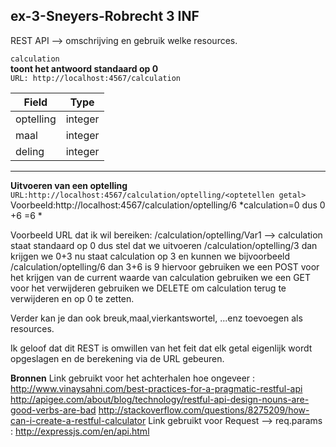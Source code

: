 ## ex-3-Sneyers-Robrecht 3 INF

REST API --> omschrijving en gebruik welke resources. 

`calculation`    
**toont het antwoord standaard op 0**       
`URL: http://localhost:4567/calculation`

| Field         | Type          |
| ------------- |:-------------:|
| optelling     | integer       |
| maal          | integer       |
| deling        | integer       |
***
**Uitvoeren van een optelling**    
`URL:http://localhost:4567/calculation/optelling/<optetellen getal>`      
Voorbeeld:http://localhost:4567/calculation/optelling/6 *calculation=0 dus 0 +6 =6 *     



Voorbeeld URL dat ik wil bereiken: /calculation/optelling/Var1 --> calculation staat standaard op 0 dus stel dat we uitvoeren /calculation/optelling/3 dan krijgen we 0+3
nu staat calculation op 3 en kunnen we bijvoorbeeld /calculation/optelling/6 dan 3+6 is 9
hiervoor gebruiken we een POST 
voor het krijgen van de current waarde van calculation gebruiken we een GET
voor het verwijderen gebruiken we DELETE om calculation terug te verwijderen en op 0 te zetten.

Verder kan je dan ook breuk,maal,vierkantswortel, ...enz toevoegen als resources.

Ik geloof dat dit REST is omwillen van het feit dat elk getal eigenlijk wordt opgeslagen en de berekening via de URL gebeuren.

**Bronnen**
Link gebruikt voor het achterhalen hoe ongeveer : http://www.vinaysahni.com/best-practices-for-a-pragmatic-restful-api
http://apigee.com/about/blog/technology/restful-api-design-nouns-are-good-verbs-are-bad
http://stackoverflow.com/questions/8275209/how-can-i-create-a-restful-calculator
Link gebruikt voor Request --> req.params : http://expressjs.com/en/api.html

